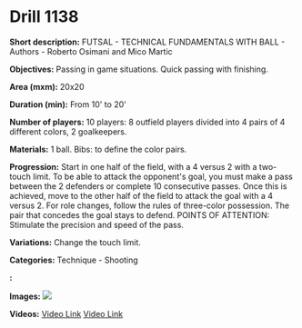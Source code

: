 # Drill 1138

**Short description:**
FUTSAL - TECHNICAL FUNDAMENTALS WITH BALL - Authors - Roberto Osimani and Mico Martic

**Objectives:**
Passing in game situations. Quick passing with finishing.

**Area (mxm):**
20x20

**Duration (min):**
From 10' to 20'

**Number of players:**
10 players: 8 outfield players divided into 4 pairs of 4 different colors, 2 goalkeepers.

**Materials:**
1 ball. Bibs: to define the color pairs.

**Progression:**
Start in one half of the field, with a 4 versus 2 with a two-touch limit. To be able to attack the opponent's goal, you must make a pass between the 2 defenders or complete 10 consecutive passes. Once this is achieved, move to the other half of the field to attack the goal with a 4 versus 2. For role changes, follow the rules of three-color possession. The pair that concedes the goal stays to defend. POINTS OF ATTENTION: Stimulate the precision and speed of the pass.

**Variations:**
Change the touch limit.

**Categories:**
Technique - Shooting

**:**


**Images:**
![](https://www.coachingfutsal.com/\images\43e08a5a18cc949b13652cece100fa99b7683a6e334155d8af0ad5f764165444c297d288d9d1ea21ab5e98e728a5c551c384ddf51c0476266a16694a13d7686052c1eb6e923d7.jpg)

**Videos:**
[Video Link](https://www.youtube.com/embed/0Ytm10rWGDo)
[Video Link](https://www.youtube.com/embed/xSxCr5TazZA)

